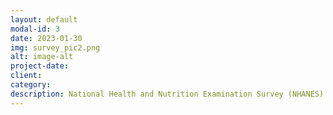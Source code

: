 ```yaml
---
layout: default
modal-id: 3
date: 2023-01-30
img: survey_pic2.png
alt: image-alt
project-date: 
client: 
category: 
description: National Health and Nutrition Examination Survey (NHANES) is a cross-sectional survey created to monitor the health and nutrition of the US population. When I decided to utilize NHANES data for my dissertation, I searched online and found only a few resources on NHANES data analysis using R. This lack of resources prompted this project. The data set used in this project was the NHANES 2015-2016 & 2017-2018 data. <p>This project encompasses data extraction from the CDC website, data cleaning, exploratory data analysis, data visualization (ggplot2), and modeling. The aim of this project was to examine the effect of diabetes on myocardial infarction using NHANES data. <p> Github link to the project <a href="https://github.com/DharmieCode/Survey-data-analysis-NHANES-.git" target= "_blank"</i> LINK.</a>
---
```

